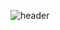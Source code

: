 <div>

  <!--Header-->
  ![header](https://capsule-render.vercel.app/api?type=Venom&height=300&section=header&text=Good%20to%20see%20you%20%F0%9F%A4%97-nl-%20-nl-My%20name%20is%20Jeronimo)
</div>

<!--
**Jeronimo6344/Jeronimo6344** is a ✨ _special_ ✨ repository because its `README.md` (this file) appears on your GitHub profile.

Here are some ideas to get you started:
- Hi there 👋
- 🔭 I’m currently working on ...
- 🌱 I’m currently learning ...
- 👯 I’m looking to collaborate on ...
- 🤔 I’m looking for help with ...
- 💬 Ask me about ...
- 📫 How to reach me: ...
- 😄 Pronouns: ...
- ⚡ Fun fact: ...
-->
